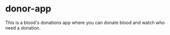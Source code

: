 # donor-app
This is a blood's donations app where you can donate blood and watch who need a donation.
